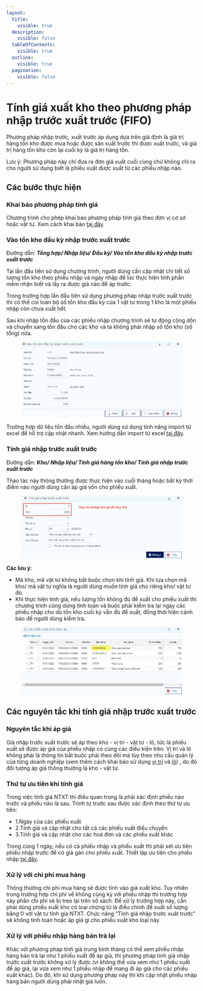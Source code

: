 ```yaml
---
layout:
  title:
    visible: true
  description:
    visible: false
  tableOfContents:
    visible: true
  outline:
    visible: true
  pagination:
    visible: false
---
```


# Tính giá xuất kho theo phương pháp nhập trước xuất trước (FIFO)

Phương pháp nhập trước, xuất trước áp dụng dựa trên giả định là giá trị hàng tồn kho được mua hoặc được sản xuất trước thì được xuất trước, và giá trị hàng tồn kho còn lại cuối kỳ là giá trị hàng tồn.

Lưu ý: Phương pháp này chỉ đưa ra đơn giá xuất cuối cùng chứ không chỉ ra cho người sử dụng biết là phiếu xuất được xuất từ các phiếu nhập nào.

## Các bước thực hiện

### Khai báo phương pháp tính giá&#x20;

Chương trình cho phép khai báo phương pháp tính giá theo đơn vị cơ sở hoặc vật tư. Xem cách khai báo [tại đây](khai-bao-phuong-phap-tinh-gia.md).

### Vào tồn kho đầu kỳ nhập trước xuất trước

Đường dẫn: _**Tổng hợp/ Nhập liệu/ Đầu kỳ/ Vào tồn kho đầu kỳ nhập trước xuất trước**_

Tại lần đầu tiên sử dụng chương trình, người dùng cần cập nhật chi tiết số lượng tồn kho theo phiếu nhập và ngày nhập để lúc thực hiện tính phần mềm nhận biết và lấy ra được giá nào để áp trước.

Trong trường hợp lần đầu tiên sử dụng phương pháp nhập trước xuất trước thì có thể coi toàn bộ số tồn kho đầu kỳ của 1 vật tư trong 1 kho là một phiếu nhập còn chưa xuất hết.&#x20;

Sau khi nhập tồn đầu của các phiếu nhập chương trình sẽ tự động cộng dồn và chuyển sang tồn đầu cho các kho và ta không phải nhập số tồn kho (số tổng) nữa.

<figure><img src="../../.gitbook/assets/image (137).png" alt=""><figcaption></figcaption></figure>

Trường hợp dữ liệu tồn đầu nhiều, người dùng sử dụng tính năng import từ excel để hỗ trợ cập nhật nhanh. Xem hướng dẫn import từ excel [tại đây](http://127.0.0.1:5000/s/rcD7ImF1NXzNzFohN8p5/thao-tac-chuc-nang-tren-he-thong/import-du-lieu-tu-excel-vao-chuong-trinh).

### Tính giá nhập trước xuất trước

Đường dẫn: _**Kho/ Nhập liệu/ Tính giá hàng tồn kho/ Tính giá nhập trước xuất trước**_

Thao tác này thông thường được thực hiện vào cuối tháng hoặc bất kỳ thời điểm nào người dùng cần áp giá vốn cho phiếu xuất.&#x20;

<figure><img src="../../.gitbook/assets/image (117).png" alt=""><figcaption></figcaption></figure>

**Các lưu ý**:

* Mã kho, mã vật tư không bắt buộc chọn khi tính giá. Khi lựa chọn mã kho/ mã vật tư nghĩa là người dùng muốn tính giá cho riêng kho/ vật tư đó.&#x20;
* Khi thực hiện tính giá, nếu lượng tồn không đủ để xuất cho phiếu xuất thì chương trình cũng dừng tính toán và buộc phải kiểm tra lại ngày các phiếu nhập cho dù tồn kho cuối kỳ vẫn đủ để xuất, đồng thời hiện cảnh báo đề người dùng kiểm tra.

<figure><img src="../../.gitbook/assets/image (88).png" alt=""><figcaption></figcaption></figure>

## Các nguyên tắc khi tính giá nhập trước xuất trước

### Nguyên tắc khi áp giá

Giá nhập trước xuất trước sẽ áp theo kho - vị trí - vật tư - lô, tức là phiếu xuất sẽ được áp giá của phiếu nhập có cùng các điều kiện trên. Vị trí và lô không phải là thông tin bắt buộc phải theo dõi mà tùy theo nhu cầu quản lý của từng doanh nghiệp (xem thêm cách khai báo sử dụng [vị trí](http://127.0.0.1:5000/s/8XowuU3e1r2eaKN2nT9D/cach-theo-doi-ton-kho-nhieu-don-vi-tinh) và [lô](http://127.0.0.1:5000/s/8XowuU3e1r2eaKN2nT9D/cach-theo-doi-ton-kho-nhieu-don-vi-tinh)) , do đó đối tượng áp giá thông thường là kho - vật tư.

### Thứ tự ưu tiên khi tính giá

Trong việc tính giá NTXT thì điều quan trọng là phải xác định phiếu nào trước và phiếu nào là sau. Trình tự trước sau được xác định theo thứ tự ưu tiên:

* 1.Ngày của các phiếu xuất
* 2.Tính giá và cập nhật cho tất cả các phiếu xuất điều chuyển
* 3.Tính giá và cập nhật cho các hoá đơn và các phiếu xuất khác

Trong cùng 1 ngày, nếu có cả phiếu nhập và phiếu xuất thì phải xét ưu tiên phiếu nhập trước để có giá gán cho phiếu xuất. Thiết lập ưu tiên cho phiếu nhập [tại đây](broken-reference).

### Xử lý với chi phí mua hàng

Thông thường chi phí mua hàng sẽ được tính vào giá xuất kho. Tuy nhiên trong trường hợp chi phí về không cùng kỳ với phiếu nhập thì trường hợp này phần chi phí sẽ bị treo lại trên sổ sách. Để xử lý trường hợp này, cần phải dùng phiếu xuất kho có loại chứng từ là điều chỉnh để xuất số lượng bằng 0 với vật tư tính giá NTXT. Chức năng “Tính giá nhập trước xuât trước” sẽ không tính toán hoặc áp giá gì cho phiếu xuất kho loại này.

### Xử lý với phiếu nhập hàng bán trả lại

Khác với phương pháp tính giá trung bình tháng có thể xem phiếu nhập hàng bán trả lại như 1 phiếu xuất để áp giá, thì phương pháp tính giá nhập trước xuất trước không xử lý được (vì không thể vừa xem như 1 phiếu xuất để áp giá, lại vừa xem như 1 phiếu nhập để mang đi áp giá cho các phiếu xuất khác). Do đó, khi sử dụng phương pháp này thì khi cập nhật phiếu nhập hàng bán người dùng phải nhật giá luôn.
